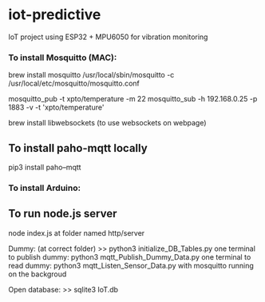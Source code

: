 # iot-predictive
IoT project using ESP32 + MPU6050 for vibration monitoring


### To install Mosquitto (MAC):
brew install mosquitto
/usr/local/sbin/mosquitto -c /usr/local/etc/mosquitto/mosquitto.conf

mosquitto_pub -t xpto/temperature -m 22
mosquitto_sub -h 192.168.0.25 -p 1883 -v -t 'xpto/temperature'

brew install libwebsockets (to use websockets on webpage)


## To install paho-mqtt locally
pip3 install paho–mqtt

### To install Arduino:

## To run node.js server
node index.js at folder named http/server


Dummy:
(at correct folder) >> python3 initialize_DB_Tables.py
one terminal to publish dummy: python3 mqtt_Publish_Dummy_Data.py 
one terminal to read dummy: python3 mqtt_Listen_Sensor_Data.py
with mosquitto running on the backgroud


Open database: >> sqlite3 IoT.db


